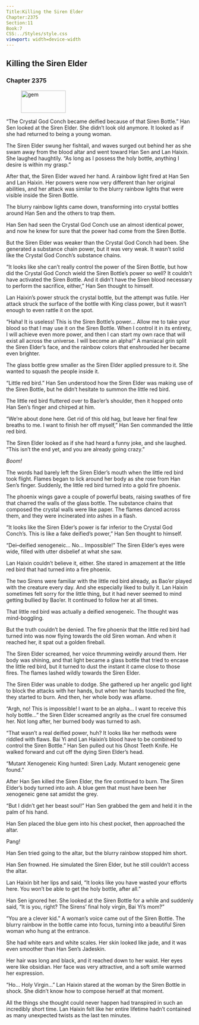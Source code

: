 ```yaml
---
Title:Killing the Siren Elder 
Chapter:2375 
Section:11 
Book:7 
CSS:../Styles/style.css 
viewport: width=device-width
---
```

  
## Killing the Siren Elder
### Chapter 2375
  
<figure>
	<img src="../Images/gem.gif" alt="gem" id="gem" width="120" height="60" />
</figure>
  

  
“The Crystal God Conch became deified because of that Siren Bottle.” Han Sen looked at the Siren Elder. She didn’t look old anymore. It looked as if she had returned to being a young woman.

The Siren Elder swung her fishtail, and waves surged out behind her as she swam away from the blood altar and went toward Han Sen and Lan Haixin. She laughed haughtily. “As long as I possess the holy bottle, anything I desire is within my grasp.”

After that, the Siren Elder waved her hand. A rainbow light fired at Han Sen and Lan Haixin. Her powers were now very different than her original abilities, and her attack was similar to the blurry rainbow lights that were visible inside the Siren Bottle.

The blurry rainbow lights came down, transforming into crystal bottles around Han Sen and the others to trap them.

Han Sen had seen the Crystal God Conch use an almost identical power, and now he knew for sure that the power had come from the Siren Bottle.

But the Siren Elder was weaker than the Crystal God Conch had been. She generated a substance chain power, but it was very weak. It wasn’t solid like the Crystal God Conch’s substance chains.

“It looks like she can’t really control the power of the Siren Bottle, but how did the Crystal God Conch wield the Siren Bottle’s power so well? It couldn’t have activated the Siren Bottle. And it didn’t have the Siren blood necessary to perform the sacrifice, either,” Han Sen thought to himself.

Lan Haixin’s power struck the crystal bottle, but the attempt was futile. Her attack struck the surface of the bottle with King class power, but it wasn’t enough to even rattle it on the spot.

“Haha! It is useless! This is the Siren Bottle’s power… Allow me to take your blood so that I may use it on the Siren Bottle. When I control it in its entirety, I will achieve even more power, and then I can start my own race that will exist all across the universe. I will become an alpha!” A maniacal grin split the Siren Elder’s face, and the rainbow colors that enshrouded her became even brighter.

The glass bottle grew smaller as the Siren Elder applied pressure to it. She wanted to squash the people inside it.

“Little red bird.” Han Sen understood how the Siren Elder was making use of the Siren Bottle, but he didn’t hesitate to summon the little red bird.

The little red bird fluttered over to Bao’er’s shoulder, then it hopped onto Han Sen’s finger and chirped at him.

“We’re about done here. Get rid of this old hag, but leave her final few breaths to me. I want to finish her off myself,” Han Sen commanded the little red bird.

The Siren Elder looked as if she had heard a funny joke, and she laughed. “This isn’t the end yet, and you are already going crazy.”

*Boom!*

The words had barely left the Siren Elder’s mouth when the little red bird took flight. Flames began to lick around her body as she rose from Han Sen’s finger. Suddenly, the little red bird turned into a gold fire phoenix.

The phoenix wings gave a couple of powerful beats, raising swathes of fire that charred the walls of the glass bottle. The substance chains that composed the crystal walls were like paper. The flames danced across them, and they were incinerated into ashes in a flash.

“It looks like the Siren Elder’s power is far inferior to the Crystal God Conch’s. This is like a fake deified’s power,” Han Sen thought to himself.

“Dei–deified xenogeneic… No… Impossible!” The Siren Elder’s eyes were wide, filled with utter disbelief at what she saw.

Lan Haixin couldn’t believe it, either. She stared in amazement at the little red bird that had turned into a fire phoenix.

The two Sirens were familiar with the little red bird already, as Bao’er played with the creature every day. And she especially liked to bully it. Lan Haixin sometimes felt sorry for the little thing, but it had never seemed to mind getting bullied by Bao’er. It continued to follow her at all times.

That little red bird was actually a deified xenogeneic. The thought was mind-boggling.

But the truth couldn’t be denied. The fire phoenix that the little red bird had turned into was now flying towards the old Siren woman. And when it reached her, it spat out a golden fireball.

The Siren Elder screamed, her voice thrumming weirdly around them. Her body was shining, and that light became a glass bottle that tried to encase the little red bird, but it turned to dust the instant it came close to those fires. The flames lashed wildly towards the Siren Elder.

The Siren Elder was unable to dodge. She gathered up her angelic god light to block the attacks with her hands, but when her hands touched the fire, they started to burn. And then, her whole body was aflame.

“Argh, no! This is impossible! I want to be an alpha… I want to receive this holy bottle…” the Siren Elder screamed angrily as the cruel fire consumed her. Not long after, her burned body was turned to ash.

“That wasn’t a real deified power, huh? It looks like her methods were riddled with flaws. Bai Yi and Lan Haixin’s blood have to be combined to control the Siren Bottle.” Han Sen pulled out his Ghost Teeth Knife. He walked forward and cut off the dying Siren Elder’s head.

“Mutant Xenogeneic King hunted: Siren Lady. Mutant xenogeneic gene found.”

After Han Sen killed the Siren Elder, the fire continued to burn. The Siren Elder’s body turned into ash. A blue gem that must have been her xenogeneic gene sat amidst the grey.

“But I didn’t get her beast soul!” Han Sen grabbed the gem and held it in the palm of his hand.

Han Sen placed the blue gem into his chest pocket, then approached the altar.

Pang!

Han Sen tried going to the altar, but the blurry rainbow stopped him short.

Han Sen frowned. He simulated the Siren Elder, but he still couldn’t access the altar.

Lan Haixin bit her lips and said, “It looks like you have wasted your efforts here. You won’t be able to get the holy bottle, after all.”

Han Sen ignored her. She looked at the Siren Bottle for a while and suddenly said, “It is you, right? The Sirens’ final holy virgin, Bai Yi’s mom?”

“You are a clever kid.” A woman’s voice came out of the Siren Bottle. The blurry rainbow in the bottle came into focus, turning into a beautiful Siren woman who hung at the entrance.

She had white ears and white scales. Her skin looked like jade, and it was even smoother than Han Sen’s Jadeskin.

Her hair was long and black, and it reached down to her waist. Her eyes were like obsidian. Her face was very attractive, and a soft smile warmed her expression.

“Ho… Holy Virgin…” Lan Haixin stared at the woman by the Siren Bottle in shock. She didn’t know how to compose herself at that moment.

All the things she thought could never happen had transpired in such an incredibly short time. Lan Haixin felt like her entire lifetime hadn’t contained as many unexpected twists as the last ten minutes.